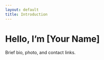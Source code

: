 ```yaml
---
layout: default
title: Introduction
---
```

# Hello, I’m [Your Name]

Brief bio, photo, and contact links.
